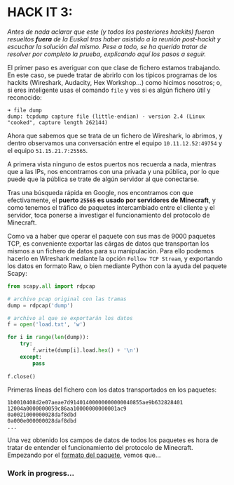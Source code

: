# HACK IT 3: 

_Antes de nada aclarar que este (y todos los posteriores hackits) fueron resueltos **fuera** de la Euskal tras haber asistido a la reunión post-hackit y escuchar la solución del mismo._
_Pese a todo, se ha querido tratar de resolver por completo la prueba, explicando aquí los pasos a seguir._

El primer paso es averiguar con que clase de fichero estamos trabajando. En este caso, se puede tratar de abrirlo con los típicos programas de los hackits (Wireshark, Audacity, Hex Workshop...) como hicimos nosotros; o, si eres inteligente usas el comando `file` y ves si es algún fichero útil y reconocido:

```
➜ file dump
dump: tcpdump capture file (little-endian) - version 2.4 (Linux "cooked", capture length 262144)
```

Ahora que sabemos que se trata de un fichero de Wireshark, lo abrimos, y dentro observamos una conversación entre el equipo `10.11.12.52:49754` y el equipo `51.15.21.7:25565`.

A primera vista ninguno de estos puertos nos recuerda a nada, mientras que a las IPs, nos encontramos con una privada y una pública, por lo que puede que la pública se trate de algún servidor al que conectarse.

Tras una búsqueda rápida en Google, nos encontramos con que efectivamente, el **puerto `25565` es usado por servidores de Minecraft**, y como tenemos el tráfico de paquetes intercambiado entre el cliente y el servidor, toca ponerse a investigar el funcionamiento del protocolo de Minecraft.

Como va a haber que operar el paquete con sus mas de 9000 paquetes TCP, es conveniente exportar las cárgas de datos que transportan los mismos a un fichero de datos para su manipulación. Para ello podemos hacerlo en Wireshark mediante la opción `Follow TCP Stream`, y exportando los datos en formato Raw, o bien mediante Python con la ayuda del paquete Scapy:

```python
from scapy.all import rdpcap

# archivo pcap original con las tramas
dump = rdpcap('dump')

# archivo al que se exportarán los datos
f = open('load.txt', 'w')

for i in range(len(dump)):
    try:
        f.write(dump[i].load.hex() + '\n')
    except:
        pass
    
f.close()
```

Primeras líneas del fichero con los datos transportados en los paquetes:
```
1b0010408d2e07aeae7d91401400000000000040855ae9b632828401
12004a0000000059c86aa10000000000001ac9
0a0021000000028daf8dbd
0a000e000000028daf8dbd
...
```

Una vez obtenido los campos de datos de todos los paquetes es hora de tratar de entender el funcionamiento del protocolo de Minecraft. Empezando por el [formato del paquete](https://wiki.vg/Protocol#Packet_format), vemos que...

### Work in progress... 